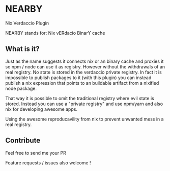 # NEARBY
Nix Verdaccio Plugin

NEARBY stands for: Nix vERdacio BinarY cache 

## What is it?

Just as the name suggests it connects nix or an binary cache and proxies it so npm / node can use it as registry.
However without the withdrawals of an real registry. No state is stored in the verdaccio private registry.
 In fact it is impossible to publish packages to it (with this plugin) you can instead publish a nix expression that points to an buildable artifact from a nixified node package.

That way it is possible to omit the traditional registry where evil state is stored.
Instead you can use a "private registry" and use npm/yarn and also nix for developing awesome apps. 

Using the awesome reproducavility from nix to prevent unwanted mess in a real registry. 

## Contribute

Feel free to send me your PR 

Feature requests / issues also welcome !
